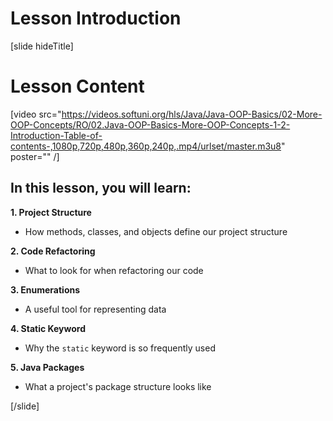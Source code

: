 # Lesson Introduction

[slide hideTitle]
# Lesson Content

[video src="https://videos.softuni.org/hls/Java/Java-OOP-Basics/02-More-OOP-Concepts/RO/02.Java-OOP-Basics-More-OOP-Concepts-1-2-Introduction-Table-of-contents-,1080p,720p,480p,360p,240p,.mp4/urlset/master.m3u8" poster="" /]

## In this lesson, you will learn:

**1. Project Structure**
- How methods, classes, and objects define our project structure

**2. Code Refactoring**
- What to look for when refactoring our code

**3. Enumerations**
- A useful tool for representing data

**4. Static Keyword**
- Why the `static` keyword is so frequently used

**5. Java Packages**
- What a project's package structure looks like

[/slide]
